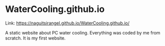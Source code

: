 # WaterCooling.github.io

Link: https://naguitsirangel.github.io/WaterCooling.github.io/

A static website about PC water cooling. Everything was coded by me from scratch. It is my first website. 




